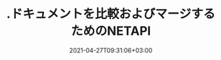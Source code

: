 ---
############################# Static ############################
layout: "product"
date: 2021-04-27T09:31:06+03:00
draft: false

product: "Comparison"
product_tag: "comparison"
platform: ".NET"
platform_tag: "net"

############################# Head ############################
head_title: "C＃.NETドキュメント比較API | PDF Word Excel Web＆Textの比較とマージ"
head_description: "C＃.NETドキュメント比較API。 PDF Word DOC DOCX、Excelスプレッドシート、PPT、PPTX、HTML、EMLX MSG、VSDX、DXF DWG、および画像ファイル形式の比較とマージ."

############################# Header ############################
title: ".ドキュメントを比較およびマージするためのNETAPI"
description: "ドキュメント比較APIを使用して.NETアプリケーションを開発し、同じ形式のドキュメント間のコンテンツとスタイルの違いを比較および確認します."
button:
    enable: true
    icon: "fas fa-arrow-down"
    label: "無料トライアルをダウンロード"
    link: "https://downloads.groupdocs.com/comparison/net"

############################# SubMenu ############################
submenu:
    enable: true
    
    left:
        img_alt: "GroupDocs.Comparison for .NET"
        image: "https://www.groupdocs.cloud/templates/groupdocs/images/product-logos/groupdocs-comparison-net.png"
        product: "GroupDocs.Comparison"
        platform: ".NET"

    middle:
        button:
            - link: "#overview"
              text: "概要"

            - link: "#features"
              text: "特徴"

            - link: "#support"
              text: "サポート"

            - link: "https://products.groupdocs.app/comparison"
              text: "ライブデモ"

            - link: "https://purchase.groupdocs.com/pricing/comparison/net"
              text: "価格設定"

    right:
        link_download: "https://downloads.groupdocs.com/comparison"
        link_learn: "https://docs.groupdocs.com/comparison/net/"
        link_buy: "https://purchase.groupdocs.com"

############################# Overview ############################
overview:
    enable: true
    example_image: "/images/Comparison-example.jpg"
    content: |
      GroupDocs.Comparison for .NET APIは、C＃、ASP.NET、またはその他の.NET関連テクノロジの同じ形式のドキュメント間で差分チェッカーアプリケーションを構築するための高速で信頼性の高いソリューションです。 .NET比較ライブラリは、PDF、HTML、Outlook電子メール、Microsoft Office Wordドキュメント、Excelスプレッドシート、PowerPointプレゼンテーション、OneNote、Visioダイアグラム、テキストなどの一般的な画像およびドキュメント形式のコンテンツとテキストスタイルの両方の違いのチェックをサポートしますと画像。比較は、単語、段落、文字の内容の変更を検出すると同時に、違いの要約をリストした比較ドキュメントを提供するために実行できます。 GroupDocs.Comparison for .NET APIは、ソースドキュメントの基本情報を簡単に抽出できます。また、ファイルまたはストリームを介して、暗号化されたドキュメントだけでなく、簡単なパスワード有効化をフェッチ、比較、および保存することもできます。  
        
      GroupDocs.Comparison for .NETを使用して、.NETプラットフォームを対象とする任意の開発環境でアプリケーションを開発できます。すべての.NETベースの言語と互換性があり、Monoまたは.NETフレームワーク（.NET Coreを含む）をインストールできる一般的なオペレーティングシステム（Windows、Linux、MacOS）をサポートします。
    examples:
      enable: true
      
      
    tabs:
      enable: true
      
      ## TAB ONE ##
      tab_one:
        description: |
          以下は、GroupDocs.Comparisonfor.NETの概要です。
      
        right:
          enable: true
          icon: "fab fa-html5"
          title: "概要"
          content: |
            *ドキュメントの比較
            *HTMLファイルの比較
            *PDFの比較
            *図の比較
            *ファイルの内容を比較する
            *テキストスタイルを比較する
      
      ## TAB TWO ##
      tab_two:
        description: |
          GroupDocs.Comparison for .NETは、Microsoft Office、PDF、画像など、一般的な[ドキュメントファイル形式]（https://docs.groupdocs.com/comparison/net/supported-document-formats/）をすべてサポートしています。
        left:
          enable: true
          table:
            # table loop
            - title: "Microsoft Office"
              content: |
                * **Word:** [DOC](https://products.groupdocs.com/comparison/net/doc/), [DOCX](https://products.groupdocs.com/comparison/net/docx/), [DOCM](https://products.groupdocs.com/comparison/net/docm/), [DOT](https://products.groupdocs.com/comparison/net/dot/), [DOTX](https://products.groupdocs.com/comparison/net/dotx/), [DOTM](https://products.groupdocs.com/comparison/net/dotm/), [RTF](https://products.groupdocs.com/comparison/net/rtf/), [TXT](https://products.groupdocs.com/comparison/net/txt/)
                * **Excel:** [XLS](https://products.groupdocs.com/comparison/net/xls/), [XLSX](https://products.groupdocs.com/comparison/net/xlsx/), [XLSM](https://products.groupdocs.com/comparison/net/xlsm/), [XLSB](https://products.groupdocs.com/comparison/net/xlsb/), [XLTM](https://products.groupdocs.com/comparison/net/xltm/), [XLT](https://products.groupdocs.com/comparison/net/xlt/), [XLTM](https://products.groupdocs.com/comparison/net/xltm/), [XLTX](https://products.groupdocs.com/comparison/net/xltx/), [XLAM](https://products.groupdocs.com/comparison/net/xlam/), [SXC](https://products.groupdocs.com/comparison/net/sxc/), [SpreadsheetML](https://products.groupdocs.com/comparison/net/xml/)
                * **PowerPoint:** [PPT](https://products.groupdocs.com/comparison/net/ppt/), [PPTX](https://products.groupdocs.com/comparison/net/pptx/), [PPS](https://products.groupdocs.com/comparison/net/pps/), [PPSX](https://products.groupdocs.com/comparison/net/ppsx/), [PPSM](https://products.groupdocs.com/comparison/net/ppsm/), [POT](https://products.groupdocs.com/comparison/net/pot/), [POTM](https://products.groupdocs.com/comparison/net/potm/), [POTX](https://products.groupdocs.com/comparison/net/potx/), [PPTM](https://products.groupdocs.com/comparison/net/pptm/)
                * **Visio:** [VSD](https://products.groupdocs.com/comparison/net/vsd/), [VDX](https://products.groupdocs.com/comparison/net/vdx/), [VSS](https://products.groupdocs.com/comparison/net/vss/), [VSSX](https://products.groupdocs.com/comparison/net/vssx/), [VSX](https://products.groupdocs.com/comparison/net/vsx/), [VST](https://products.groupdocs.com/comparison/net/vst/), [VSTX](https://products.groupdocs.com/comparison/net/vstx/), [VTX](https://products.groupdocs.com/comparison/net/vtx/), [VSDX](https://products.groupdocs.com/comparison/net/vsdx/), [VDW](https://products.groupdocs.com/comparison/net/vdw/), [VSTM](https://products.groupdocs.com/comparison/net/vstm/), [VSSM](https://products.groupdocs.com/comparison/net/vssm/), [VSDM](https://products.groupdocs.com/comparison/net/vsdm/)
                * **Outlook:** [MSG](https://products.groupdocs.com/comparison/net/msg/), [EML](https://products.groupdocs.com/comparison/net/eml/), [EMLX](https://products.groupdocs.com/comparison/net/emlx/), [PST](https://products.groupdocs.com/comparison/net/pst/), [OST](https://products.groupdocs.com/comparison/net/ost/)
                * **OneNote:** [ONE](https://products.groupdocs.com/comparison/net/one/)

        right:
          enable: true
          table:
            # table loop
            - title: "その他のフォーマット"
              content: |
                * **プログラミング言語**：CS、Java、CPP、JS、PY、RB、PL、ASM、GROOVY、JSON、ActionScript、PHP、SQL、LOG、DIFF、LESS、SCALA
                * ** OpenDocument **：ODT、OTT、ODS、ODP、OTP
                * **ポータブル**：PDF、MOBI
                * ** AutoCAD **：DXF、DWG
                * **メール**：EML、EMLX、MSG
                * **画像**：JPEG、BMP、PNG、GIF、DCM、DICOM、DjVu
                * ** Web **：HTM、HTML、MHTML
                * **テキスト**：TXT

      ## TAB THREE ##
      tab_three:
        description: |
          GroupDocs.Comparison for .NETは、次のオペレーティングシステム、フレームワーク、およびパッケージマネージャーをサポートしています。
      
        left:
          enable: true
          table:
            - icon: "fab fa-windows"
              title: "オペレーティングシステム"
              content: |
                *Windowsデスクトップ
                * WindowsServer
                * Windows Azure
                * Linux
                * マックOS

            - icon: "fas fa-code"
              title: "サポートされているフレームワーク"
              content: |
                * .NETFramework2.0以降
                * MonoFramework1.2以降
                * .NET Standard 2.0
                * .NET Core 2.0

        right:
          enable: true
          table:
            - icon: "fas fa-box"
              title: "パッケージマネージャー"
              content: |
                * NuGet

            - icon: "fas fa-tools"
              title: "開発環境"
              content: |
                * Microsoft Visual Studio
                * Xamarin.Android
                * Xamarin.IOS
                * Xamarin.Mac
                * MonoDevelop

############################# Features ############################
features:
    enable: true
    title: "GroupDocs.Comparisonfor.NET機能"

    feature:
      - icon: "fas fa-copy"
        content: "コンテンツとフォントスタイルの違いを特定する"

      - icon: "fas fa-eye"
        content: "ファイル比較後に見つかったすべての違いの要約レポートを保存します"

      - icon: "fas fa-bolt"
        content: "差異を分析し、結果のファイルをエクスポートした後、変更を適用または拒否します"
      
      - icon: "fas fa-file-powerpoint"
        content: "Wordファイルの比較中のMicrosoftWordの「変更の追跡」機能のサポート"

      - icon: "fas fa-code"
        content: "比較対象の各ドキュメントからの変化を独自に発見"

      - icon: "fas fa-cloud"
        content: "ストリームを介したドキュメントの読み取りと送信"

      - icon: "fas fa-remove-format"
        content: "従量制ライセンス–APIの使用状況に応じた請求"

      - icon: "fas fa-comment-slash"
        content: "複数のソースドキュメントを単一のターゲットドキュメントと比較する"

      - icon: "fas fa-location-arrow"
        content: "Wordファイルの特定のページを相互に比較する–単一のWordドキュメント内のすべての変更を承認または拒否します"

      - icon: "fas fa-border-all"
        content: "最大3つのWordドキュメントをマージし、Wordファイルで使用される数式を比較します"

      - icon: "fas fa-wrench"
        content: "filePathからドキュメントに関する情報を取得する"

      - icon: "fas fa-columns"
        content: "HTML比較結果を画像として保存"

      - icon: "fas fa-file-word"
        content: "削除されたコンテンツを表示または非表示にするオプション"

      - icon: "fas fa-envelope"
        content: "ドキュメントのスタイル比較をオンまたはオフにするオプション"

      - icon: "fas fa-print"
        content: "比較ドキュメントで挿入、削除、スタイル変更アイテムをマークする文字列を指定する"

      - icon: "fas fa-file-archive"
        content: "単語の区切り文字とフォントの色を指定して、比較対象のテキストをスタイル設定します"

      - icon: "fas fa-lock"
        content: "PDF、Word、PowerPointのスライドと図の変更の正しい座標を計算する"

      - icon: "fas fa-file-code"
        content: "パスワードで保護されたファイルを比較する"
      
      - icon: "fas fa-fill-drip"
        content: "スプレッドシートのグラフタイトルの比較–結果のセルファイルでグラフを生成します"

      - icon: "fas fa-file-excel"
        content: "セルドキュメントの結果ファイルの自動形状を自動サイズ設定します"

      - icon: "fas fa-heading"
        content: "詳細な概要ページにアクセスして、ソースドキュメントファイルとターゲットドキュメントファイル間の変更を検出します"

      - icon: "fas fa-project-diagram"
        content: "最も人気のあるプログラミングおよびスクリプト言語ファイルを比較する"

      - icon: "fas fa-cube"
        content: "複数（2つ以上）のPDF、Word、Excel、図、電子メール、テキスト、OneNoteドキュメントを比較する"

      - icon: "fab fa-uncharted"
        content: "サポートされているファイル形式のヘッダーとフッターを比較する"

      - icon: "fab fa-uncharted"
        content: "Word文書形式のブックマーク、変数、カスタムプロパティを比較する"

    more_feature:
      - title: ".NETAPIを使用してドキュメントを簡単に比較"
        content: |
          GroupDocs.Comparison for .NET APIは、ファイルを比較するための簡単で効率的な方法を提供します。以下は、C＃を使用して2つのDOCXドキュメントを比較する方法を示す例です。  

          ```cs
          //比較するソースファイルとターゲットファイル
          string source = @"source.docx";
          string target = @"target.docx";
          Comparer comparer = new Comparer();
          //2つのドキュメントを比較します
          ICompareResult result = comparer.Compare(source, target, new ComparisonSettings());
          ```
      - title: "比較のために詳細レベルを選択"
        content: "GroupDocs.Comparison for .NETを使用すると、ドキュメントを比較する範囲を指定できます。低（画像グリッドの精度でテキストを単語ごとに比較= 50）、中（画像グリッドの精度で文字ごとにテキストを比較= 100）、または高（画像グリッドの精度で文字ごとにテキストを比較=）から選択できます。 150）."

      - title: "テキストスタイル比較のサポート"
        content: |
          GroupDocs.Comparison for .NETは、テキストスタイルを比較する機能を提供します。  

          ドキュメントの単語と文字を比較しているときに、フォント名、フォントサイズ、フォントの色、フォントスタイル（太字、斜体、下線、小文字、ハイパーリンク）、および下線の色（該当する場合）を比較して、違いを見つけることができます。  

          段落を比較するときに、段落の配置、インデント（左インデント、右インデント）、段落間隔（後のスペース、前のスペース）、最初の行のインデント、行の間隔などのスタイルを比較できます。  

          GroupDocs.Comparison for .NETは、必要に応じて、フッターの距離、ページの高さと向き、余白（左、右、上、下）、境界線の幅、境界線の色など、ページの他のセクションの比較もサポートします。  

############################# Support ############################
support:
    enable: true

############################# Solutions ############################
solutions:
    enable: true
    title: "GroupDocs.Comparisonは、他の一般的な開発環境向けのドキュメント表示APIを提供します"

    solution:
        - img_alt: "GroupDocs.Comparison for Java"
          image: "https://www.groupdocs.cloud/templates/groupdocs/images/product-logos/groupdocs-comparison-java.png"
          product: "GroupDocs.Comparison"
          platform: "Java"
          link: "/comparison/java/"

############################# Back to top ###############################
back_to_top:
  enable: true
---